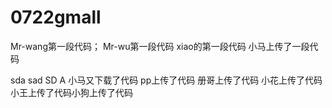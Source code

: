 # 0722gmall
Mr-wang第一段代码；
Mr-wu第一段代码
xiao的第一段代码
小马上传了一段代码

sda sad SD A 
小马又下载了代码
pp上传了代码
册哥上传了代码
小花上传了代码小王上传了代码小狗上传了代码
